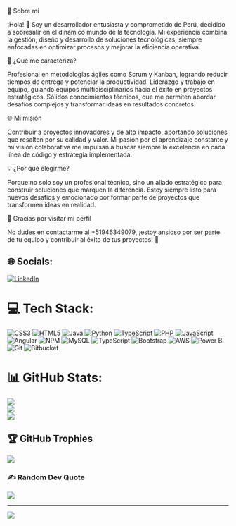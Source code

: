 🌟 Sobre mí

¡Hola! 👋 Soy un desarrollador entusiasta y comprometido de Perú, decidido a sobresalir en el dinámico mundo de la tecnología. Mi experiencia combina la gestión, diseño y desarrollo de soluciones tecnológicas, siempre enfocadas en optimizar procesos y mejorar la eficiencia operativa.

🚀 ¿Qué me caracteriza?

Profesional en metodologías ágiles como Scrum y Kanban, logrando reducir tiempos de entrega y potenciar la productividad.
Liderazgo y trabajo en equipo, guiando equipos multidisciplinarios hacia el éxito en proyectos estratégicos.
Sólidos conocimientos técnicos, que me permiten abordar desafíos complejos y transformar ideas en resultados concretos.

🌐 Mi misión

Contribuir a proyectos innovadores y de alto impacto, aportando soluciones que resalten por su calidad y valor. Mi pasión por el aprendizaje constante y mi visión colaborativa me impulsan a buscar siempre la excelencia en cada línea de código y estrategia implementada.

💡 ¿Por qué elegirme?

Porque no solo soy un profesional técnico, sino un aliado estratégico para construir soluciones que marquen la diferencia. Estoy siempre listo para nuevos desafíos y emocionado por formar parte de proyectos que transformen ideas en realidad.

🙏 Gracias por visitar mi perfil

No dudes en contactarme al +51946349079, ¡estoy ansioso por ser parte de tu equipo y contribuir al éxito de tus proyectos! 🚀


## 🌐 Socials:
[![LinkedIn](https://img.shields.io/badge/LinkedIn-%230077B5.svg?logo=linkedin&logoColor=white)](https://linkedin.com/in/jherson-derick-herrera-jaramillo-9699161b9) 

# 💻 Tech Stack:
![CSS3](https://img.shields.io/badge/css3-%231572B6.svg?style=flat&logo=css3&logoColor=white) ![HTML5](https://img.shields.io/badge/html5-%23E34F26.svg?style=flat&logo=html5&logoColor=white) ![Java](https://img.shields.io/badge/java-%23ED8B00.svg?style=flat&logo=openjdk&logoColor=white) ![Python](https://img.shields.io/badge/python-3670A0?style=flat&logo=python&logoColor=ffdd54) ![TypeScript](https://img.shields.io/badge/typescript-%23007ACC.svg?style=flat&logo=typescript&logoColor=white) ![PHP](https://img.shields.io/badge/php-%23777BB4.svg?style=flat&logo=php&logoColor=white) ![JavaScript](https://img.shields.io/badge/javascript-%23323330.svg?style=flat&logo=javascript&logoColor=%23F7DF1E) ![Angular](https://img.shields.io/badge/angular-%23DD0031.svg?style=flat&logo=angular&logoColor=white) ![NPM](https://img.shields.io/badge/NPM-%23CB3837.svg?style=flat&logo=npm&logoColor=white) ![MySQL](https://img.shields.io/badge/mysql-4479A1.svg?style=flat&logo=mysql&logoColor=white) ![TypeScript](https://img.shields.io/badge/typescript-%23007ACC.svg?style=flat&logo=typescript&logoColor=white) ![Bootstrap](https://img.shields.io/badge/bootstrap-%238511FA.svg?style=flat&logo=bootstrap&logoColor=white) ![AWS](https://img.shields.io/badge/AWS-%23FF9900.svg?style=flat&logo=amazon-aws&logoColor=white) ![Power Bi](https://img.shields.io/badge/power_bi-F2C811?style=flat&logo=powerbi&logoColor=black) ![Git](https://img.shields.io/badge/git-%23F05033.svg?style=flat&logo=git&logoColor=white) ![Bitbucket](https://img.shields.io/badge/bitbucket-%230047B3.svg?style=flat&logo=bitbucket&logoColor=white)
# 📊 GitHub Stats:
![](https://github-readme-stats.vercel.app/api?username=Jherson&theme=dark&hide_border=true&include_all_commits=true&count_private=false)<br/>
![](https://github-readme-streak-stats.herokuapp.com/?user=Jherson&theme=dark&hide_border=true)<br/>
![](https://github-readme-stats.vercel.app/api/top-langs/?username=Jherson&theme=dark&hide_border=true&include_all_commits=true&count_private=false&layout=compact)

## 🏆 GitHub Trophies
![](https://github-profile-trophy.vercel.app/?username=Jherson&theme=radical&no-frame=false&no-bg=true&margin-w=4)

### ✍️ Random Dev Quote
![](https://quotes-github-readme.vercel.app/api?type=horizontal&theme=radical)

---
[![](https://visitcount.itsvg.in/api?id=Jherson&icon=0&color=0)](https://visitcount.itsvg.in)

<!-- Proudly created with GPRM ( https://gprm.itsvg.in ) -->
